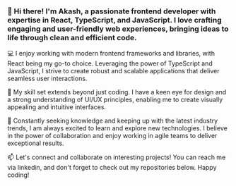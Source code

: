 ### 👋 Hi there! I'm Akash, a passionate frontend developer with expertise in React, TypeScript, and JavaScript. I love crafting engaging and user-friendly web experiences, bringing ideas to life through clean and efficient code.

💻 I enjoy working with modern frontend frameworks and libraries, with React being my go-to choice. Leveraging the power of TypeScript and JavaScript, I strive to create robust and scalable applications that deliver seamless user interactions.

🌟 My skill set extends beyond just coding. I have a keen eye for design and a strong understanding of UI/UX principles, enabling me to create visually appealing and intuitive interfaces.

🚀 Constantly seeking knowledge and keeping up with the latest industry trends, I am always excited to learn and explore new technologies. I believe in the power of collaboration and enjoy working in agile teams to deliver exceptional results.

📫 Let's connect and collaborate on interesting projects! You can reach me via linkedin, and don't forget to check out my repositories below. Happy coding!

<!--
**akashkuteX/akashkuteX** is a ✨ _special_ ✨ repository because its `README.md` (this file) appears on your GitHub profile.

Here are some ideas to get you started:

- 🔭 I’m currently working on ...
- 🌱 I’m currently learning ...
- 👯 I’m looking to collaborate on ...
- 🤔 I’m looking for help with ...
- 💬 Ask me about ...
- 📫 How to reach me: ...
- 😄 Pronouns: ...
- ⚡ Fun fact: ...
-->
